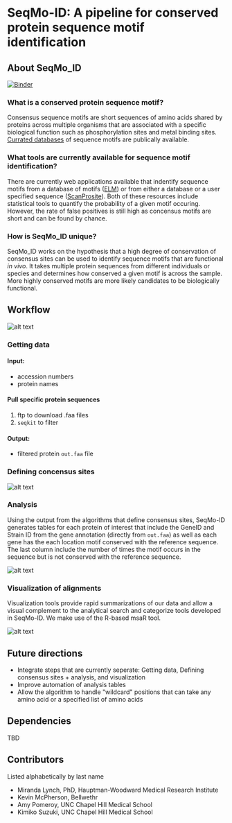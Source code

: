 # SeqMo-ID: A pipeline for conserved protein sequence motif identification

## About SeqMo_ID
[![Binder](https://mybinder.org/badge_logo.svg)](https://mybinder.org/v2/gh/NCBI-Codeathons/protein-motif-identification/master)

### What is a conserved protein sequence motif?

Consensus sequence motifs are short sequences of amino acids shared by proteins across multiple organisms that are associated with a specific biological function such as phosphorylation sites and metal binding sites. [Currated databases](http://elm.eu.org/elms) of sequence motifs are publically available. 

### What tools are currently available for sequence motif identification? 

There are currently web applications available that indentify sequence motifs from a database of motifs ([ELM](http://elm.eu.org/index.html)) or from either a database or a user specified sequence ([ScanProsite](https://prosite.expasy.org/scanprosite/)). Both of these resources include statistical tools to quantify the probability of a given motif occuring. However, the rate of false positives is still high as concensus motifs are short and can be found by chance.  

### How is SeqMo_ID unique?

SeqMo_ID works on the hypothesis that a high degree of conservation of consensus sites can be used to identify sequence motifs that are functional *in vivo*. It takes multiple protein sequences from different individuals or species and determines how conserved a given motif is across the sample. More highly conserved motifs are more likely candidates to be biologically functional. 

## Workflow

![alt text](https://github.com/NCBI-Codeathons/protein-motif-identification/blob/master/workflow.jpg "Workflow Schematic")

### Getting data
#### Input: 
- accession numbers
- protein names

#### Pull specific protein sequences
1. ftp to download .faa files
2. `seqkit` to filter

#### Output: 
- filtered protein `out.faa` file

### Defining concensus sites

![alt text](https://github.com/NCBI-Codeathons/protein-motif-identification/blob/master/Protein_Motif_Conservation_Algorithm.png "Protein Motif Conservation Algorithm")

### Analysis

Using the output from the algorithms that define consensus sites, SeqMo-ID generates tables for each protein of interest that include the GeneID and Strain ID from the gene annotation (directly from `out.faa`) as well as each gene has the each location motif conserved with the reference sequence. The last column include the number of times the motif occurs in the sequence but is not conserved with the reference sequence. 

![alt text](https://github.com/NCBI-Codeathons/protein-motif-identification/blob/master/sample_table.png "Sample Table")

### Visualization of alignments

Visualization tools provide rapid summarizations of our data and allow a visual complement to the analytical search and categorize tools developed in SeqMo-ID.  We make use of the R-based msaR tool.

![alt text](https://github.com/NCBI-Codeathons/protein-motif-identification/blob/master/Sample_Visualization.png "Sample_Visualization")

## Future directions

* Integrate steps that are currently seperate: Getting data, Defining consensus sites + analysis, and visualization 
* Improve automation of analysis tables
* Allow the algorithm to handle "wildcard" positions that can take any amino acid or a specified list of amino acids 

## Dependencies

TBD

## Contributors

Listed alphabetically by last name

* Miranda Lynch, PhD, Hauptman-Woodward Medical Research Institute 
* Kevin McPherson, Bellwethr 
* Amy Pomeroy, UNC Chapel Hill Medical School
* Kimiko Suzuki, UNC Chapel Hill Medical School 
